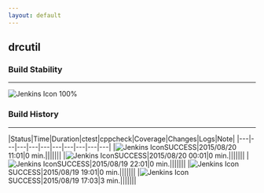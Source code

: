 ```yaml
---
layout: default
---
```

## drcutil
### Build Stability
___
![Jenkins Icon](http://jenkinshrg.github.io/images/48x48/health-80plus.png)
100%
  
### Build History
___
|Status|Time|Duration|<span class='badge'>ctest</span>|<span class='badge'>cppcheck</span>|Coverage|Changes|Logs|Note|
|---|---|---|---|---|---|---|---|---|---|
|![Jenkins Icon](http://jenkinshrg.github.io/images/24x24/blue.png)SUCCESS|2015/08/20 11:01|0 min.|||||||
|![Jenkins Icon](http://jenkinshrg.github.io/images/24x24/blue.png)SUCCESS|2015/08/20 00:01|0 min.|||||||
|![Jenkins Icon](http://jenkinshrg.github.io/images/24x24/blue.png)SUCCESS|2015/08/19 22:01|0 min.|||||||
|![Jenkins Icon](http://jenkinshrg.github.io/images/24x24/blue.png)SUCCESS|2015/08/19 19:01|0 min.|||||||
|![Jenkins Icon](http://jenkinshrg.github.io/images/24x24/blue.png)SUCCESS|2015/08/19 17:03|3 min.|||||||
